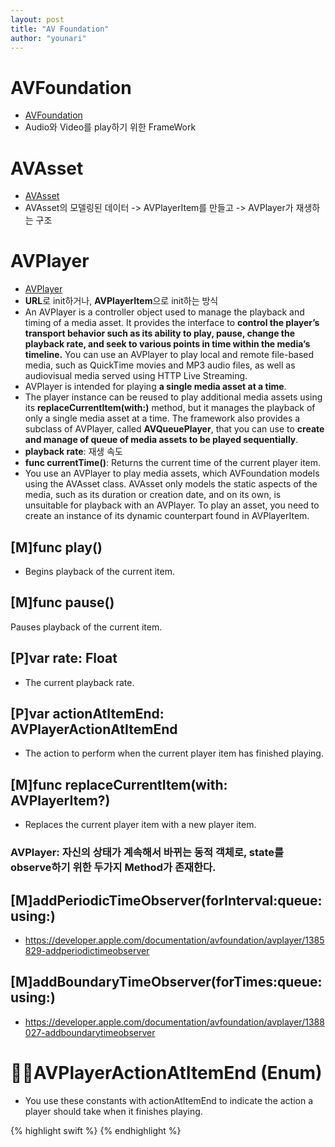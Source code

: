 ```yaml
---
layout: post
title: "AV Foundation"
author: "younari"
---
```


# AVFoundation
- [AVFoundation](https://developer.apple.com/documentation/avfoundation)
- Audio와 Video를 play하기 위한 FrameWork

# AVAsset 
- [AVAsset](https://developer.apple.com/documentation/avfoundation/avasset)
- AVAsset의 모델링된 데이터 -> AVPlayerItem를 만들고 -> AVPlayer가 재생하는 구조

# AVPlayer
- [AVPlayer](https://developer.apple.com/documentation/avfoundation/avplayer)
- **URL**로 init하거나, **AVPlayerItem**으로 init하는 방식
- An AVPlayer is a controller object used to manage the playback and timing of a media asset. It provides the interface to **control the player’s transport behavior such as its ability to play, pause, change the playback rate, and seek to various points in time within the media’s timeline.** You can use an AVPlayer to play local and remote file-based media, such as QuickTime movies and MP3 audio files, as well as audiovisual media served using HTTP Live Streaming.
- AVPlayer is intended for playing **a single media asset at a time**. 
- The player instance can be reused to play additional media assets using its **replaceCurrentItem(with:)** method, but it manages the playback of only a single media asset at a time. The framework also provides a subclass of AVPlayer, called **AVQueuePlayer**, that you can use to **create and manage of queue of media assets to be played sequentially**.
- **playback rate**: 재생 속도
- **func currentTime()**: Returns the current time of the current player item.
- You use an AVPlayer to play media assets, which AVFoundation models using the AVAsset class. AVAsset only models the static aspects of the media, such as its duration or creation date, and on its own, is unsuitable for playback with an AVPlayer. To play an asset, you need to create an instance of its dynamic counterpart found in AVPlayerItem.


## [M]func play()
- Begins playback of the current item.

## [M]func pause()
Pauses playback of the current item.

## [P]var rate: Float
- The current playback rate.

## [P]var actionAtItemEnd: AVPlayerActionAtItemEnd
- The action to perform when the current player item has finished playing.

## [M]func replaceCurrentItem(with: AVPlayerItem?)
- Replaces the current player item with a new player item.

### AVPlayer: 자신의 상태가 계속해서 바뀌는 동적 객체로, state를 observe하기 위한 두가지 Method가 존재한다.

## [M]addPeriodicTimeObserver(forInterval:queue:using:)
- https://developer.apple.com/documentation/avfoundation/avplayer/1385829-addperiodictimeobserver

## [M]addBoundaryTimeObserver(forTimes:queue:using:)
- https://developer.apple.com/documentation/avfoundation/avplayer/1388027-addboundarytimeobserver

# 👌🏻AVPlayerActionAtItemEnd (Enum)
- You use these constants with actionAtItemEnd to indicate the action a player should take when it finishes playing.




{% highlight swift %}
{% endhighlight %}